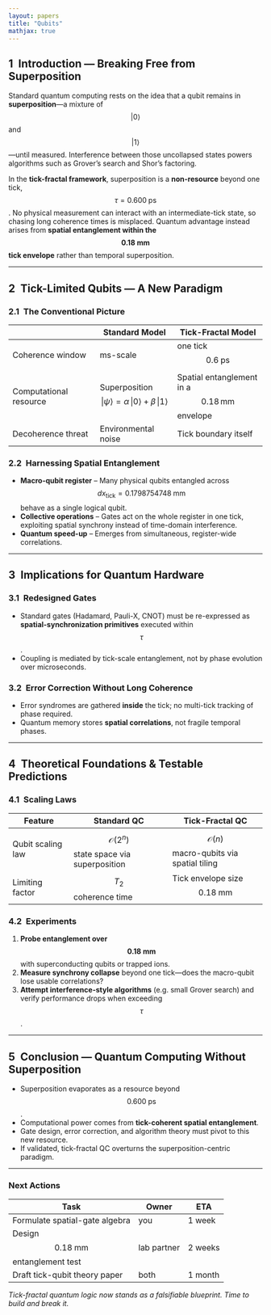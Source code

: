 ```yaml
---
layout: papers
title: "Qubits"
mathjax: true
---
```


## 1 Introduction — Breaking Free from Superposition  

Standard quantum computing rests on the idea that a qubit remains in **superposition**—a mixture of $$|0\rangle$$ and $$|1\rangle$$ —until measured. 
Interference between those uncollapsed states powers algorithms such as Grover’s search and Shor’s factoring.  

In the **tick-fractal framework**, superposition is a **non-resource** beyond one tick, $$\tau = 0.600\;\text{ps}$$. No physical measurement can interact with an intermediate-tick state, so chasing long coherence times is misplaced. Quantum advantage instead arises from **spatial entanglement within the $$0.18\;\text{mm}$$ tick envelope** rather than temporal superposition.

---

## 2 Tick-Limited Qubits — A New Paradigm  

### 2.1 The Conventional Picture  

|                      | Standard Model | Tick-Fractal Model |
|----------------------|----------------|--------------------|
| Coherence window     | ms-scale | one tick $$0.6\;\text{ps}$$ |
| Computational resource | Superposition $$\lvert\psi\rangle = \alpha\,\lvert 0\rangle + \beta\,\lvert 1\rangle$$ | Spatial entanglement in a $$0.18\,\text{mm}$$ envelope |
| Decoherence threat   | Environmental noise | Tick boundary itself |

### 2.2 Harnessing Spatial Entanglement  

* **Macro-qubit register** – Many physical qubits entangled across $$dx_{\text{tick}} = 0.1798754748\;\text{mm}$$ behave as a single logical qubit.  
* **Collective operations** – Gates act on the whole register in one tick, exploiting spatial synchrony instead of time-domain interference.  
* **Quantum speed-up** – Emerges from simultaneous, register-wide correlations.

---

## 3 Implications for Quantum Hardware  

### 3.1 Redesigned Gates  

* Standard gates (Hadamard, Pauli-X, CNOT) must be re-expressed as **spatial-synchronization primitives** executed within $$\tau$$.  
* Coupling is mediated by tick-scale entanglement, not by phase evolution over microseconds.

### 3.2 Error Correction Without Long Coherence  

* Error syndromes are gathered **inside** the tick; no multi-tick tracking of phase required.  
* Quantum memory stores **spatial correlations**, not fragile temporal phases.

---

## 4 Theoretical Foundations & Testable Predictions  

### 4.1 Scaling Laws  

| Feature | Standard QC | Tick-Fractal QC |
|---------|-------------|-----------------|
| Qubit scaling law | $$\mathcal O(2^n)$$ state space via superposition | $$\mathcal O(n)$$ macro-qubits via spatial tiling |
| Limiting factor | $$T_2$$ coherence time | Tick envelope size $$0.18\;\text{mm}$$ |

### 4.2 Experiments  

1. **Probe entanglement over $$0.18\;\text{mm}$$** with superconducting qubits or trapped ions.  
2. **Measure synchrony collapse** beyond one tick—does the macro-qubit lose usable correlations?  
3. **Attempt interference-style algorithms** (e.g. small Grover search) and verify performance drops when exceeding $$\tau$$.

---

## 5 Conclusion — Quantum Computing Without Superposition  

* Superposition evaporates as a resource beyond $$0.600\;\text{ps}$$.  
* Computational power comes from **tick-coherent spatial entanglement**.  
* Gate design, error correction, and algorithm theory must pivot to this new resource.  
* If validated, tick-fractal QC overturns the superposition-centric paradigm.

---

### Next Actions  

| Task | Owner | ETA |
|------|-------|-----|
| Formulate spatial-gate algebra | you | 1 week |
| Design $$0.18\;\text{mm}$$ entanglement test | lab partner | 2 weeks |
| Draft tick-qubit theory paper | both | 1 month |

*Tick-fractal quantum logic now stands as a falsifiable blueprint. Time to build and break it.*


